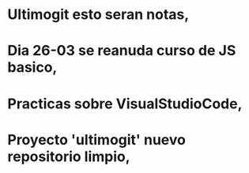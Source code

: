 # Ultimogit esto seran notas,
# Dia 26-03 se reanuda curso de JS basico,
# Practicas sobre VisualStudioCode,
# Proyecto 'ultimogit' nuevo repositorio limpio,

